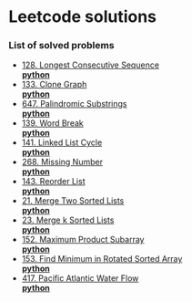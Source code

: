 # Leetcode solutions
### List of solved problems
- [128. Longest Consecutive Sequence](https://leetcode.com/problems/longest-consecutive-sequence)  
__[python](python/longest_consecutive_sequence.py)__
- [133. Clone Graph](https://leetcode.com/problems/clone-graph)  
__[python](python/clone_graph.py)__
- [647. Palindromic Substrings](https://leetcode.com/problems/palindromic-substrings)  
__[python](python/palindromic_substrings.py)__
- [139. Word Break](https://leetcode.com/problems/word-break)  
__[python](python/word_break.py)__
- [141. Linked List Cycle](https://leetcode.com/problems/linked-list-cycle)  
__[python](python/linked_list_cycle.py)__
- [268. Missing Number](https://leetcode.com/problems/missing-number/)  
__[python](python/missing_number.py)__
- [143. Reorder List](https://leetcode.com/problems/reorder-list/)  
__[python](python/reorder_list.py)__
- [21. Merge Two Sorted Lists](https://leetcode.com/problems/merge-two-sorted-lists)  
__[python](python/merge_two_sorted_lists.py)__
- [23. Merge k Sorted Lists](https://leetcode.com/problems/merge-k-sorted-lists)  
__[python](python/merge_k_sorted_lists.py)__
- [152. Maximum Product Subarray](https://leetcode.com/problems/maximum-product-subarray)  
__[python](python/maximum_product_subarray.py)__
- [153. Find Minimum in Rotated Sorted Array](https://leetcode.com/problems/find-minimum-in-rotated-sorted-array/)  
__[python](python/find_minimum_in_rotated_sorted_array.py)__
- [417. Pacific Atlantic Water Flow](https://leetcode.com/problems/pacific-atlantic-water-flow)  
__[python](python/pacific_atlantic_water_flow.py)__